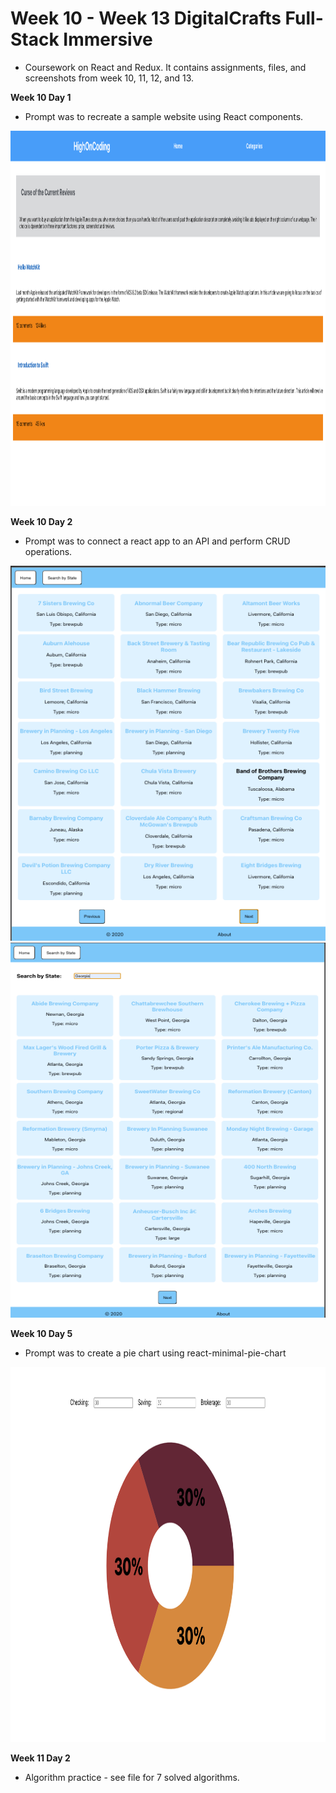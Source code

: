 <h1>Week 10 - Week 13 DigitalCrafts Full-Stack Immersive</h1>

- Coursework on React and Redux. It contains assignments, files, and screenshots from week 10, 11, 12, and 13.

**Week 10 Day 1**

- Prompt was to recreate a sample website using React components.

<img src="screenshots/day1Desktop.png" width="900" height="600">

**Week 10 Day 2**

- Prompt was to connect a react app to an API and perform CRUD operations.

<img src="screenshots/beerDesktop1.png" width="900" height="600">
<img src="screenshots/beerDesktop2.png" width="900" height="600">

**Week 10 Day 5**

- Prompt was to create a pie chart using react-minimal-pie-chart

<img src="screenshots/budgetDesktop.png" width="900" height="600">

**Week 11 Day 2**

- Algorithm practice - see file for 7 solved algorithms.
